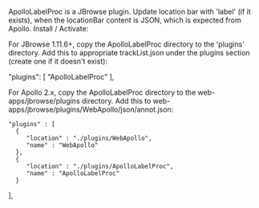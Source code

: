 ApolloLabelProc is a JBrowse plugin.
Update location bar with 'label' (if it exists), when the locationBar content is JSON, which is expected from Apollo.
Install / Activate:

For JBrowse 1.11.6+, copy the ApolloLabelProc directory to the 'plugins' directory.
Add this to appropriate trackList.json under the plugins section (create one if it doesn't exist):

   "plugins": [ 
        "ApolloLabelProc"
    ],

For Apollo 2.x, copy the ApolloLabelProc directory to the web-apps/jbrowse/plugins directory.
Add this to web-apps/jbrowse/plugins/WebApollo/json/annot.json:

    "plugins" : [
      {
         "location" : "./plugins/WebApollo",
         "name" : "WebApollo"
      },
	  {
		 "location" : "./plugins/ApolloLabelProc",
		 "name" : "ApolloLabelProc"
	  }
   ],
